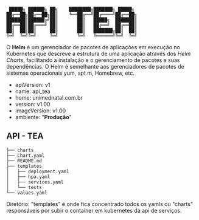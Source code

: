 ```
 █████╗ ██████╗ ██╗    ████████╗███████╗ █████╗ 
██╔══██╗██╔══██╗██║    ╚══██╔══╝██╔════╝██╔══██╗
███████║██████╔╝██║       ██║   █████╗  ███████║
██╔══██║██╔═══╝ ██║       ██║   ██╔══╝  ██╔══██║
██║  ██║██║     ██║       ██║   ███████╗██║  ██║
╚═╝  ╚═╝╚═╝     ╚═╝       ╚═╝   ╚══════╝╚═╝  ╚═╝
```

O **Helm** é um gerenciador de pacotes de aplicações em execução no Kubernetes que descreve a estrutura de uma aplicação através dos *Helm Charts*, facilitando a instalação e o gerenciamento de pacotes e suas dependências. O Helm é semelhante aos gerenciadores de pacotes de sistemas operacionais yum, apt m, Homebrew, etc.

* apiVersion: v1
* name: api_tea
* home: unimednatal.com.br
* version: v1.00
* imageVersion: v1.00
* ambiente: "**Produção**"

## API - TEA
```
├── charts
├── Chart.yaml
├── README.md
├── templates
│   ├── deployment.yaml
│   ├── hpa.yaml
│   ├── services.yaml
│   └── tests
└── values.yaml
```
Diretório: "templates" é onde fica concentrado todos os yamls ou "charts" responsáveis por subir o container em kubernetes da api de serviços.